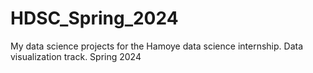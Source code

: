 # HDSC_Spring_2024
My data science projects for the Hamoye data science internship. Data visualization track. Spring 2024
